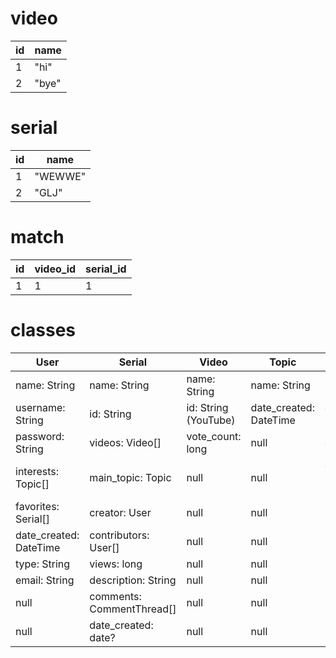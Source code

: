 # video

| id | name |
| -- | -- |
| 1 | "hi" |
| 2 | "bye" |

# serial

| id | name |
| -- | -- |
| 1 | "WEWWE" |
| 2 | "GLJ" |


# match

| id | video_id | serial_id |
| -- | -- | -- |
| 1 | 1 | 1 |

# classes

| User | Serial | Video | Topic | CommentThread |
| -- | -- | -- | -- | -- |
| name: String | name: String | name: String | name: String | user: User |
| username: String | id: String | id: String (YouTube) | date_created: DateTime | date_created: DateTime |
| password: String | videos: Video[] | vote_count: long | null | comment: String |
| interests: Topic[] | main_topic: Topic | null | null | comment_replies: maybe CommentReply |
| favorites: Serial[] | creator: User | null | null | null |
| date_created: DateTime | contributors: User[] | null | null | null |
| type: String | views: long | null | null | null |
| email: String | description: String | null | null | null |
| null | comments: CommentThread[] | null | null | null |
| null | date_created: date? | null | null | null |
